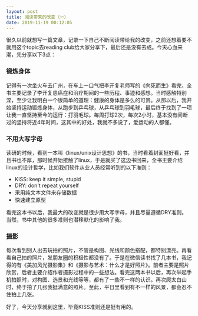 ```yaml
---
layout: post
title: 阅读带来的改变（一）
date: 2019-11-19 00:12:05
---
```


很久以前就想写一篇文章，记录一下自己不断阅读带给我的改变，之前还想着要不就用这个topic去reading club给大家分享下，最后还是没有去成。今天心血来潮，先分享以下3点：

### 锻炼身体

记得有一次坐火车去广州，在车上一口气把李开复老师写的《向死而生》看完，全书主要记录了李开复患癌症和治疗期间的一些历程、事迹和感想。当时感触特别深，至少让我明白一个很简单的道理：健康的身体是多么的可贵。从那以后，我开始坚持运动锻炼身体，从跑步到乒乓球，从乒乓球到羽毛球，最后终于找到了一项让我一直坚持至今的运行：打羽毛球。每周打球2次，每次2小时，基本没有间断过的坚持将近4年时间，这其中的好处，我就不多说了，爱运动的人都懂。

### 不用大写字母

读研的时候，看到一本叫《linux/unix设计思想》的书，当时看着封面挺好看，并且书也不厚，那时候开始接触了linux，于是就买了这边书回来，全书主要介绍linux的设计哲学，比如我们软件从业人员经常听到的以下准则：

- KISS: keep it simple, stupid
- DRY: don't repeat yourself
- 采用纯文本文件来存储数据
- 快速建立原型

看完这本书以后，我最大的改变就是很少用大写字母，并且尽量遵循DRY准则。当然，书中其他的很多准则也潜移默化的影响了我。

### 摄影

每次看到别人出去玩拍的照片，不管是构图、光线和颜色搭配，都特别漂亮。再看看自己拍的照片，发朋友圈的积极性都没有了。于是在微信读书找了几本书，我记得的有《美加风光摄影集》和《摄影与艺术：什么才是好照片》。前者主要是照片欣赏，后者主要介绍作者摄影过程中的一些想法。看完这两本书以后，再次举起手机拍照时，对构图、选景和光线等等，都有了一些不一样的认识。再次爬太白山时，终于拍了几张我挺满意的照片。至此，平日里看到有不一样的风景，都会忍不住拍上几张。

好了，今天分享就到这里，毕竟KISS准则还是挺有用的。
